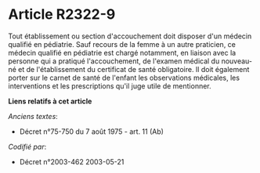 # Article R2322-9

Tout établissement ou section d'accouchement doit disposer d'un médecin qualifié en pédiatrie. Sauf recours de la femme à un
autre praticien, ce médecin qualifié en pédiatrie est chargé notamment, en liaison avec la personne qui a pratiqué
l'accouchement, de l'examen médical du nouveau-né et de l'établissement du certificat de santé obligatoire. Il doit également
porter sur le carnet de santé de l'enfant les observations médicales, les interventions et les prescriptions qu'il juge utile
de mentionner.

**Liens relatifs à cet article**

_Anciens textes_:

  - Décret n°75-750 du 7 août 1975 - art. 11 (Ab)

_Codifié par_:

  - Décret n°2003-462 2003-05-21
